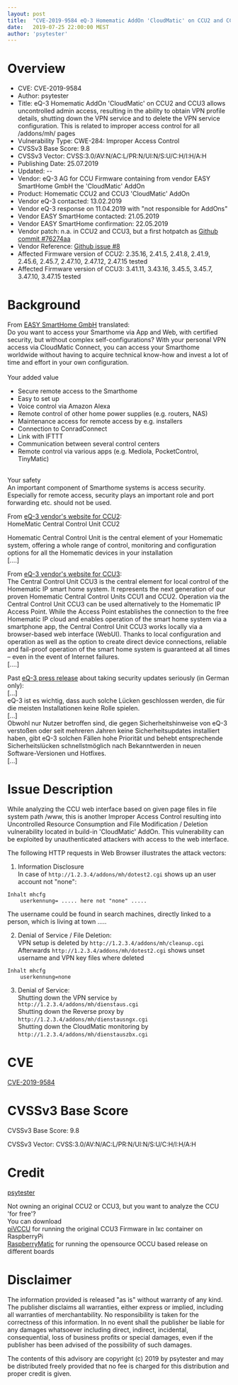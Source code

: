 ```yaml
---
layout: post
title:  "CVE-2019-9584 eQ-3 Homematic AddOn 'CloudMatic' on CCU2 and CCU3 allows uncontrolled admin access, resulting in the ability to obtain VPN profile details, shutting down the VPN service and to delete the VPN service configuration. This is related to improper access control for all /addons/mh/ pages"
date:   2019-07-25 22:00:00 MEST
author: 'psytester'
---
```


# Overview

- CVE: CVE-2019-9584
- Author: psytester
- Title: eQ-3 Homematic AddOn 'CloudMatic' on CCU2 and CCU3 allows uncontrolled admin access, resulting in the ability to obtain VPN profile details, shutting down the VPN service and to delete the VPN service configuration. This is related to improper access control for all /addons/mh/ pages
- Vulnerability Type: CWE-284: Improper Access Control
-	CVSSv3 Base Score: 9.8
-	CVSSv3 Vector: CVSS:3.0/AV:N/AC:L/PR:N/UI:N/S:U/C:H/I:H/A:H
- Publishing Date: 25.07.2019
- Updated: --
- Vendor: eQ-3 AG	for CCU Firmware containing from vendor EASY SmartHome GmbH the 'CloudMatic' AddOn
- Product: Homematic CCU2 and CCU3 'CloudMatic' AddOn
- Vendor eQ-3 contacted: 13.02.2019
- Vendor eQ-3 response on 11.04.2019 with "not responsible for AddOns"
- Vendor EASY SmartHome contacted: 21.05.2019
- Vendor EASY SmartHome confirmation: 22.05.2019
- Vendor patch: n.a. in CCU2 and CCU3, but a first hotpatch as [Github commit #76274aa](https://github.com/EasySmartHome/CloudMatic-CCUAddon/commit/76274aa77bb494aac3b4bfbc6c6e89d382852a96)
- Vendor Reference: [Github issue #8](https://github.com/EasySmartHome/CloudMatic-CCUAddon/issues/8)
- Affected Firmware version of CCU2: 2.35.16, 2.41.5, 2.41.8, 2.41.9, 2.45.6, 2.45.7, 2.47.10, 2.47.12, 2.47.15 tested
- Affected Firmware version of CCU3: 3.41.11, 3.43.16, 3.45.5, 3.45.7, 3.47.10, 3.47.15 tested


# Background

From [EASY SmartHome GmbH](https://www.cloudmatic.de) translated:<br>
Do you want to access your Smarthome via App and Web, with certified security, but without complex self-configurations? With your personal VPN access via CloudMatic Connect, you can access your Smarthome worldwide without having to acquire technical know-how and invest a lot of time and effort in your own configuration.<br>
<br>
Your added value<br>
- Secure remote access to the Smarthome
- Easy to set up
- Voice control via Amazon Alexa
- Remote control of other home power supplies (e.g. routers, NAS)
- Maintenance access for remote access by e.g. installers
- Connection to ConradConnect
- Link with IFTTT
- Communication between several control centers
- Remote control via various apps (e.g. Mediola, PocketControl, TinyMatic)
<br>
Your safety<br>
An important component of Smarthome systems is access security. Especially for remote access, security plays an important role and port forwarding etc. should not be used.

From [eQ-3 vendor's website for CCU2](https://www.eq-3.com/products/homematic/control-units-and-gateways/homematic-central-control-unit-ccu2.html):<br>
HomeMatic Central Control Unit CCU2

Homematic Central Control Unit is the central element of your Homematic system, offering a whole range of control, monitoring and configuration options for all the Homematic devices in your installation<br>
[....]<br>

From [eQ-3 vendor's website for CCU3](https://www.homematic-ip.com/en/products/detail/smart-home-central-control-unit-ccu3.html):<br>
The Central Control Unit CCU3 is the central element for local control of the Homematic IP smart home system. It represents the next generation of our proven Homematic Central Control Units CCU1 and CCU2. Operation via the Central Control Unit CCU3 can be used alternatively to the Homematic IP Access Point. While the Access Point establishes the connection to the free Homematic IP cloud and enables operation of the smart home system via a smartphone app, the Central Control Unit CCU3 works locally via a browser-based web interface (WebUI). Thanks to local configuration and operation as well as the option to create direct device connections, reliable and fail-proof operation of the smart home system is guaranteed at all times – even in the event of Internet failures.<br>
[....]<br>


Past [eQ-3 press release](https://www.eq-3.de/aktuelles/newsreader/eq-3-schliesst-sicherheitsluecken-in-der-ccu.html) about taking security updates seriously (in German only):<br>
[...]<br>
eQ-3 ist es wichtig, dass auch solche Lücken geschlossen werden, die für die meisten Installationen keine Rolle spielen.<br> 
[...]<br>
Obwohl nur Nutzer betroffen sind, die gegen Sicherheitshinweise von eQ-3 verstoßen oder seit mehreren Jahren keine Sicherheitsupdates installiert haben, gibt eQ-3 solchen Fällen hohe Priorität und behebt entsprechende Sicherheitslücken schnellstmöglich nach Bekanntwerden in neuen Software-Versionen und Hotfixes.<br>
[...]

# Issue Description

While analyzing the CCU web interface based on given page files in file system path /www, this is another Improper Access Control resulting into Uncontrolled Resource Consumption and File Modification / Deletion vulnerability located in build-in 'CloudMatic' AddOn. This vulnerability can be exploited by unauthenticated attackers with access to the web interface.<br>

The following HTTP requests in Web Browser illustrates the attack vectors:

1. Information Disclosure<br>
In case of ```http://1.2.3.4/addons/mh/dotest2.cgi``` shows up an user account not "none":
```
Inhalt mhcfg
    userkennung= ..... here not "none" .....
```
The username could be found in search machines, directly linked to a person, which is living at town .....

2. Denial of Service / File Deletion:<br>
VPN setup is deleted by ```http://1.2.3.4/addons/mh/cleanup.cgi```<br>
Afterwards ```http://1.2.3.4/addons/mh/dotest2.cgi``` shows unset username and VPN key files where deleted
```
Inhalt mhcfg
    userkennung=none
```

3. Denial of Service:<br>
Shutting down the VPN service ```by http://1.2.3.4/addons/mh/dienstaus.cgi```<br>
Shutting down the Reverse proxy by ```http://1.2.3.4/addons/mh/dienstausngx.cgi```<br>
Shutting down the CloudMatic monitoring by ```http://1.2.3.4/addons/mh/dienstauszbx.cgi```<br>


# CVE

[CVE-2019-9584](https://cve.mitre.org/cgi-bin/cvename.cgi?name=CVE-2019-9584)

# CVSSv3 Base Score

CVSSv3 Base Score: 9.8

CVSSv3 Vector: CVSS:3.0/AV:N/AC:L/PR:N/UI:N/S:U/C:H/I:H/A:H

# Credit

[psytester](https://psytester.github.io)

Not owning an original CCU2 or CCU3, but you want to analyze the CCU 'for free'?<br>
You can download<br>
[piVCCU](https://github.com/alexreinert/piVCCU) for running the original CCU3 Firmware in lxc container on RaspberryPi<br>
[RaspberryMatic](https://github.com/jens-maus/RaspberryMatic) for running the opensource OCCU based release on different boards<br>

# Disclaimer

The information provided is released "as is" without warranty of any kind. The publisher disclaims all warranties, either express or implied, including all warranties of merchantability. No responsibility is taken for the correctness of this information.
In no event shall the publisher be liable for any damages whatsoever including direct, indirect, incidental, consequential, loss of business profits or special damages, even if the publisher has been advised of the possibility of such damages.

The contents of this advisory are copyright (c) 2019 by psytester and may be distributed freely provided that no fee is charged for this distribution and proper credit is given.
